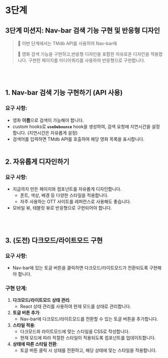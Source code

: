 # 3단계

## 3단계 미션지: Nav-bar 검색 기능 구현 및 반응형 디자인

> 📌 이번 단계에서는 TMdb API를 사용하여 Nav-bar에
>
> 🔎 영화 검색 기능을 구현하고,반응형 디자인을 포함한 자유로운 디자인을 적용합니다.
> 구현한 페이지를 미디어쿼리를 사용하여 반응형으로 구현합니다.

<br/>
<br/>

## **1. Nav-bar 검색 기능 구현하기 (API 사용)**

### **요구 사항:**

- 영화 **이름**으로 검색이 가능해야 합니다.
- custom hooks로 **`useDebounce`** hook을 생성하여, 검색 요청에 지연시간을 설정합니다. (지연시간은 자유롭게 설정)
- 검색어를 입력하면 TMdb API를 호출하여 해당 영화 목록을 표시합니다.
  <br/>
  <br/>

## **2. 자유롭게 디자인하기**

### **요구 사항:**

- 지금까지 만든 페이지와 컴포넌트를 자유롭게 디자인합니다.
  - 폰트, 색상, 배경 등 다양한 스타일을 적용합니다.
  - 자주 사용하는 OTT 사이트를 레퍼런스로 사용해도 좋습니다.
- 모바일 뷰, 태블릿 뷰로 반응형으로 구현되어야 합니다.

<br/><br/>

## **3. (도전) 다크모드/라이트모드 구현**

### **요구 사항:**

- Nav-bar에 있는 토글 버튼을 클릭하면 다크모드/라이트모드가 전환되도록 구현해야 합니다.

### **구현 단계:**

1. **다크모드/라이트모드 상태 관리**:
   - React 상태 관리를 사용하여 현재 모드를 상태로 관리합니다.
2. **토글 버튼 추가**:
   - Nav-bar에 다크모드/라이트모드를 전환할 수 있는 토글 버튼을 추가합니다.
3. **스타일 적용**:
   - 다크모드와 라이트모드에 맞는 스타일을 CSS로 작성합니다.
   - 현재 모드에 따라 적절한 스타일이 적용되도록 컴포넌트를 업데이트합니다.
4. **상태에 따른 스타일 전환**:
   - 토글 버튼 클릭 시 상태를 전환하고, 해당 상태에 맞는 스타일을 적용합니다.
